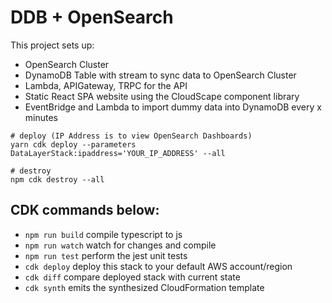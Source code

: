 # DDB + OpenSearch

This project sets up:

- OpenSearch Cluster
- DynamoDB Table with stream to sync data to OpenSearch Cluster
- Lambda, APIGateway, TRPC for the API
- Static React SPA website using the CloudScape component library
- EventBridge and Lambda to import dummy data into DynamoDB every x minutes

```
# deploy (IP Address is to view OpenSearch Dashboards)
yarn cdk deploy --parameters DataLayerStack:ipaddress='YOUR_IP_ADDRESS' --all

# destroy
npm cdk destroy --all
```

## CDK commands below:

- `npm run build` compile typescript to js
- `npm run watch` watch for changes and compile
- `npm run test` perform the jest unit tests
- `cdk deploy` deploy this stack to your default AWS account/region
- `cdk diff` compare deployed stack with current state
- `cdk synth` emits the synthesized CloudFormation template
